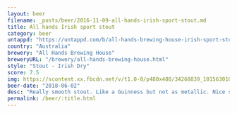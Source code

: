 ```yaml
---
layout: beer
filename: _posts/beer/2016-11-09-all-hands-irish-sport-stout.md
title: All hands Irish sport stout
category: beer
untappd: "https://untappd.com/b/all-hands-brewing-house-irish-sport-stout/2398176"
country: "Australia"
brewery: "All Hands Brewing House"
breweryURL: "/brewery/all-hands-brewing-house.html"
style: "Stout - Irish Dry"
score: 7.5
img: https://scontent.xx.fbcdn.net/v/t1.0-0/p480x480/34268839_10156301078813745_7531864626921734144_n.jpg?_nc_cat=109&_nc_ht=scontent.xx&oh=7746f5674f3522f57538554e663b938d&oe=5C742BE6
beer-date: "2018-06-02"
desc: "Really smooth stout. Like a Guinness but not as metallic. Nice sweetness at the end"
permalink: /beer/:title.html
---
```

